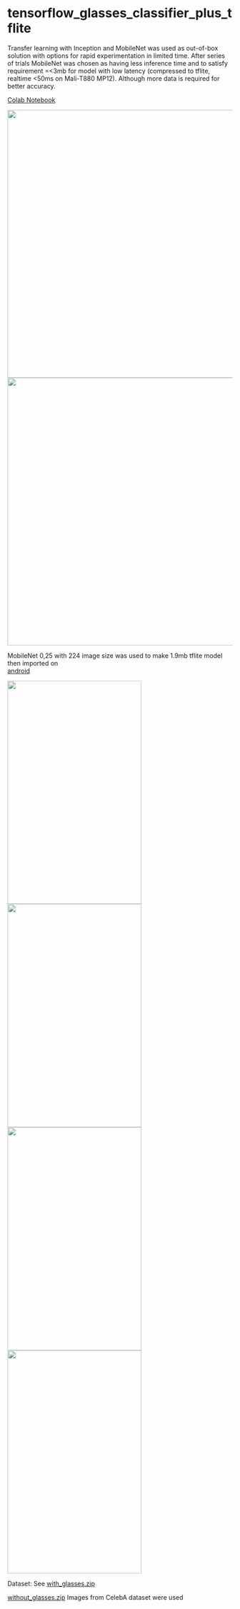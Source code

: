 # tensorflow_glasses_classifier_plus_tflite


Transfer learning with Inception and MobileNet was used as out-of-box solution with options for rapid experimentation in limited time. After series of trials MobileNet was chosen as having less inference time and to satisfy requirement =<3mb for model with low latency (compressed to tflite, realtime <50ms on Mali-T880 MP12). Although more data is required for better accuracy.


[Colab Notebook](https://github.com/ZackPashkin/tensorflow_glasses_classifier_plus_tflite/blob/master/Glasses_TensorFlow_Classifier1.ipynb)


<img src="https://github.com/ZackPashkin/tensorflow_glasses_classifier_plus_tflite/blob/master/Screenshot%20from%202018-12-10%2004-03-46.png" width="1100" height="600" />


<img src="https://github.com/ZackPashkin/tensorflow_glasses_classifier_plus_tflite/blob/master/Screenshot%20from%202018-12-10%2004-33-28.png" width="1100" height="600" />

MobileNet 0,25 with 224 image size was used to make 1.9mb tflite model then imported on  
[android](https://github.com/ZackPashkin/tensorflow_glasses_classifier_plus_tflite/tree/master/tflite)


<img src="https://github.com/ZackPashkin/tensorflow_glasses_classifier_plus_tflite/blob/master/tflite/Screenshot_20181210-015903_TfLiteCameraDemo.jpg" width="300" height="500" />
<img src="https://github.com/ZackPashkin/tensorflow_glasses_classifier_plus_tflite/blob/master/tflite/Screenshot_20181210-020443_TfLiteCameraDemo.jpg" width="300" height="500" />
<img src="https://github.com/ZackPashkin/tensorflow_glasses_classifier_plus_tflite/blob/master/tflite/Screenshot_20181210-033728_MTP%20application.jpg" width="300" height="500" />
<img src="https://github.com/ZackPashkin/tensorflow_glasses_classifier_plus_tflite/blob/master/tflite/Screenshot_20181210-015518_TfLiteCameraDemo.jpg" width="300" height="500" />

Dataset:
See 
[with_glasses.zip](https://github.com/ZackPashkin/tensorflow_glasses_classifier_plus_tflite/blob/master/with_glasses.zip)

[without_glasses.zip](https://github.com/ZackPashkin/tensorflow_glasses_classifier_plus_tflite/blob/master/without_glasses.zip)
Images from CelebA dataset were used 
